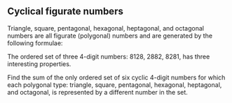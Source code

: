 ## Cyclical figurate numbers

Triangle, square, pentagonal, hexagonal, heptagonal, and octagonal numbers are all figurate (polygonal) numbers and are generated by the following formulae:

The ordered set of three 4-digit numbers: 8128, 2882, 8281, has three interesting properties.

Find the sum of the only ordered set of six cyclic 4-digit numbers for which each polygonal type: triangle, square, pentagonal, hexagonal, heptagonal, and octagonal, is represented by a different number in the set.
